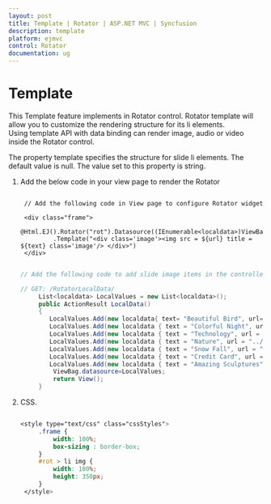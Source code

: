 ```yaml
---
layout: post
title: Template | Rotator | ASP.NET MVC | Syncfusion
description: template 
platform: ejmvc
control: Rotator
documentation: ug
---
```


# Template 

This Template feature implements in Rotator control. Rotator template will allow you to customize the rendering structure for its li elements. Using template API with data binding can render image, audio or video inside the Rotator control. 

The property template specifies the structure for slide li elements. The default value is null. The value set to this property is string. 


1. Add the below code in your view page to render the Rotator

 
   ~~~ cshtml

	// Add the following code in View page to configure Rotator widget

    <div class="frame">
            @Html.EJ().Rotator("rot").Datasource((IEnumerable<localdata>)ViewBag.datasource).SlideWidth("100%").SlideHeight("350px").IsResponsive(true)
            .Template("<div class='image'><img src = ${url} title = ${text} class='image'/> </div>")
    </div>          

   ~~~
   
   
   ~~~ csharp

   // Add the following code to add slide image items in the controller page

   // GET: /RotatorLocalData/
        List<localdata> LocalValues = new List<localdata>();
        public ActionResult LocalData()
        {    
           LocalValues.Add(new localdata{ text= "Beautiful Bird", url= "../Images/rotator/bird.jpg" });
           LocalValues.Add(new localdata { text = "Colorful Night", url = "../Images/rotator/night.jpg" });
           LocalValues.Add(new localdata { text = "Technology", url = "../Images/rotator/tablet.jpg" });
           LocalValues.Add(new localdata { text = "Nature", url = "../Images/rotator/nature.jpg" });
           LocalValues.Add(new localdata { text = "Snow Fall", url = "../Images/rotator/snowfall.jpg" });
           LocalValues.Add(new localdata { text = "Credit Card", url = "../Images/rotator/card.jpg" });
           LocalValues.Add(new localdata { text = "Amazing Sculptures", url = "../Images/rotator/sculpture.jpg" });
            ViewBag.datasource=LocalValues;
            return View();
        } 

     ~~~

2. CSS. 

   ~~~ css

   <style type="text/css" class="cssStyles">
        .frame {
            width: 100%;
            box-sizing : border-box;
        }
        #rot > li img {
            width: 100%;
            height: 350px;
        }
    </style>

   ~~~

